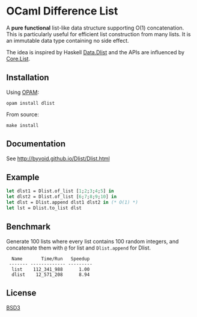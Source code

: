 # OCaml Difference List

A **pure functional** list-like data structure supporting O(1) concatenation. This is particularly useful for efficient list construction from many lists. It is an immutable data type containing no side effect.

The idea is inspired by Haskell [Data.Dlist](http://hackage.haskell.org/package/dlist-0.5) and the APIs are influenced by [Core.List](https://ocaml.janestreet.com/ocaml-core/latest/doc/core_kernel/Core_list.html).

## Installation

Using [OPAM](http://opam.ocamlpro.com/pkg/dlist/0.0.1/):

    opam install dlist

From source:

    make install

## Documentation

See http://byvoid.github.io/Dlist/Dlist.html

## Example

```ocaml
let dlst1 = Dlist.of_list [1;2;3;4;5] in
let dlst2 = Dlist.of_list [6;7;8;9;10] in
let dlst = Dlist.append dlst1 dlst2 in (* O(1) *)
let lst = Dlist.to_list dlst
```

## Benchmark

Generate 100 lists where every list contains 100 random integers, and concatenate them with `@` for list and `Dlist.append` for Dlist.

	  Name       Time/Run   Speedup  
	 ------- ------------- --------- 
	  list    112_341_988      1.00  
	  dlist    12_571_208      8.94 

## License

[BSD3](http://opensource.org/licenses/BSD-3-Clause)
